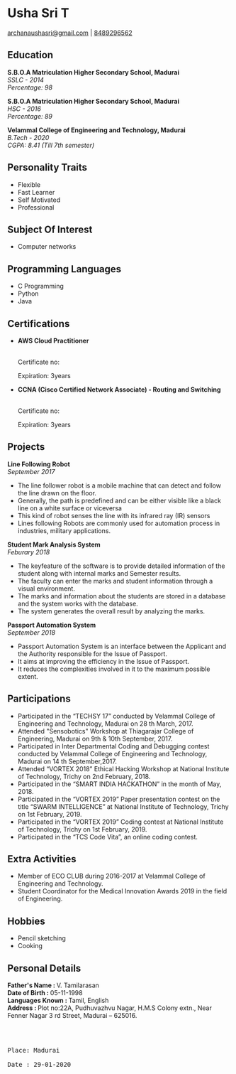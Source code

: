 <h1 id="Usha Sri T">Usha Sri T</h1>
<p><a href="mailto:archanaushasri@gmail.com">archanaushasri@gmail.com</a> |
<a href="tel:8489296562">8489296562</a></p>
<h2 id="education">Education</h2>
<p><strong>S.B.O.A Matriculation Higher Secondary School, Madurai</strong><br>
<em>SSLC - 2014</em><br>
<em>Percentage: 98</em><br></p>
<p><strong>S.B.O.A Matriculation Higher Secondary School, Madurai</strong><br>
<em>HSC - 2016</em><br>
<em>Percentage: 89</em><br></p>
<p><strong>Velammal College of Engineering and Technology, Madurai</strong><br>
<em>B.Tech - 2020</em><br>
<em>CGPA: 8.41 (Till 7th semester)</em><br></p>
<h2 id="personalitytraits">Personality Traits</h2>
<ul>
<li>Flexible</li>
<li>Fast Learner</li>
<li>Self Motivated</li>
<li>Professional</li>
</ul>
<h2 id="subject of interest">Subject Of Interest</h2>
<ul>
<li>Computer networks</li>
</ul>
<h2 id="pl">Programming Languages</h2>
<ul>
<li>C Programming</li>
<li>Python</li>
<li>Java</li></ul>
<h2 id="certificate">Certifications</h2>
<ul>
<li><strong>AWS Cloud Practitioner</strong></li><br>
<p>Certificate no:</p>
<p>Expiration: 3years</p>
<li><strong>CCNA (Cisco Certified Network Associate) - Routing and Switching</strong></li><br>
<p>Certificate no:</p>
<p>Expiration: 3years</p></ul>
<h2 id="projects">Projects</h2>
<p><strong>Line Following Robot</strong><br>
<em>September 2017</em></p>
<ul>
<li>The line follower robot is a mobile machine that can detect and follow the line drawn on the floor.</li>
<li>Generally, the path is predefined and can be either visible like a black line on a white surface or viceversa</li>
<li>This kind of robot senses the line with its infrared ray (IR) sensors</li>
<li>Lines following Robots are commonly used for automation process in industries, military applications.</li>
</ul>
<p><strong>Student Mark Analysis System</strong><br>
<em>Feburary 2018</em><br></p>
<ul>
<li>The keyfeature of the software is to provide detailed information of the student along with internal marks and Semester results.</li>
<li>The faculty can enter the marks and student information through a visual environment.</li> 
<li>The marks and information about the students are stored in a database and the system works with the database.</li>
<li>The system generates the overall result by analyzing the marks.</li>
</ul>
<p><strong>Passport Automation System</strong><br>
<em>September 2018</em><br>
</p>
<ul>
<li>Passport Automation System is an interface between the Applicant and the Authority responsible for the Issue of Passport.</li>
<li>It aims at improving the efficiency in the Issue of Passport.</li>
<li>It reduces the complexities involved in it to the maximum possible extent.</li>
</ul>
<h2 id="participations">Participations</h2>
<ul>
<li>Participated in the “TECHSY 17” conducted by Velammal College of Engineering and Technology, Madurai on 28 th March, 2017.</li>
<li>Attended "Sensobotics" Workshop at Thiagarajar College of Engineering, Madurai on 9th & 10th September, 2017.</li>
<li>Participated in Inter Departmental Coding and Debugging contest conducted by Velammal College of Engineering and Technology, Madurai on 14 th September,2017.</li>
<li>Attended “VORTEX 2018” Ethical Hacking Workshop at National Institute of Technology, Trichy on 2nd February, 2018.</li>
<li>Participated in the “SMART INDIA HACKATHON” in the month of May, 2018.</li>
<li>Participated in the “VORTEX 2019” Paper presentation contest on the title “SWARM INTELLIGENCE” at National Institute of Technology, Trichy on 1st February, 2019.</li>
<li>Participated in the “VORTEX 2019” Coding contest at National Institute of Technology, Trichy on 1st February, 2019.</li>
<li>Participated in the “TCS Code Vita”, an online coding contest.</li>
</ul>
<h2 id="initiatives">Extra Activities</h2>
<ul>
<li>Member of ECO CLUB during 2016-2017 at Velammal College of Engineering and Technology.</li>
<li>Student Coordinator for the Medical Innovation Awards 2019 in the field of Engineering.</li>
</ul>
<h2 id="hobbies">Hobbies</h2>
<ul>
<li>Pencil sketching</li>
<li>Cooking</li>
</ul>
<h2 id="personal">Personal Details</h2>
<p><strong>Father's Name : </strong>V. Tamilarasan<br>
<strong>Date of Birth : </strong>05-11-1998<br>
<strong>Languages Known : </strong>Tamil, English<br>
<strong>Address : </strong>Plot no:22A, Pudhuvazhvu Nagar, H.M.S Colony extn., Near Fenner Nagar 3 rd Street, Madurai – 625016.<br></p>
<br>
<br>
<p><pre>Place: Madurai<br>
Date : 29-01-2020                                                                   T.Usha Sri</pre></p>
